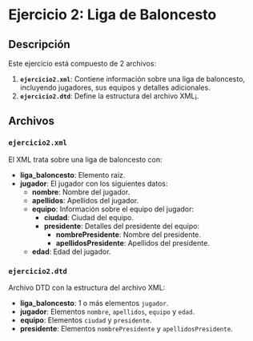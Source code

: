 # Ejercicio 2: Liga de Baloncesto

## Descripción
Este ejercicio está compuesto de 2 archivos:
1. **`ejercicio2.xml`**: Contiene información sobre una liga de baloncesto, incluyendo jugadores, sus equipos y detalles adicionales.
2. **`ejercicio2.dtd`**: Define la estructura del archivo XML¡.

## Archivos
### `ejercicio2.xml`
El XML trata sobre una liga de baloncesto con:
- **liga_baloncesto**: Elemento raíz.
- **jugador**: El jugador con los siguientes datos:
  - **nombre**: Nombre del jugador.
  - **apellidos**: Apellidos del jugador.
  - **equipo**: Información sobre el equipo del jugador:
    - **ciudad**: Ciudad del equipo.
    - **presidente**: Detalles del presidente del equipo:
      - **nombrePresidente**: Nombre del presidente.
      - **apellidosPresidente**: Apellidos del presidente.
  - **edad**: Edad del jugador.

### `ejercicio2.dtd`
Archivo DTD con la estructura del archivo XML:
- **liga_baloncesto**: 1 o más elementos `jugador`.
- **jugador**: Elementos `nombre`, `apellidos`, `equipo` y `edad`.
- **equipo**: Elementos `ciudad` y `presidente`.
- **presidente**: Elementos `nombrePresidente` y `apellidosPresidente`.
